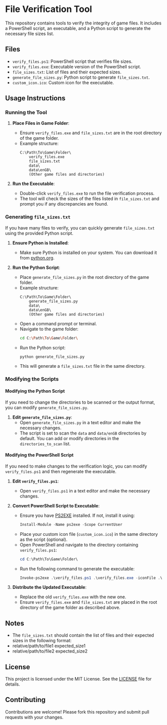 # File Verification Tool

This repository contains tools to verify the integrity of game files. It includes a PowerShell script, an executable, and a Python script to generate the necessary file sizes list.

## Files

- `verify_files.ps1`: PowerShell script that verifies file sizes.
- `verify_files.exe`: Executable version of the PowerShell script.
- `file_sizes.txt`: List of files and their expected sizes.
- `generate_file_sizes.py`: Python script to generate `file_sizes.txt`.
- `custom_icon.ico`: Custom icon for the executable.

## Usage Instructions

### Running the Tool

1. **Place Files in Game Folder**:
   - Ensure `verify_files.exe` and `file_sizes.txt` are in the root directory of the game folder.
   - Example structure:
     ```
     C:\Path\To\Game\Folder\
         verify_files.exe
         file_sizes.txt
         data\
         data\enGB\
         (Other game files and directories)
     ```

2. **Run the Executable**:
   - Double-click `verify_files.exe` to run the file verification process.
   - The tool will check the sizes of the files listed in `file_sizes.txt` and prompt you if any discrepancies are found.

### Generating `file_sizes.txt`

If you have many files to verify, you can quickly generate `file_sizes.txt` using the provided Python script.

1. **Ensure Python is Installed**:
   - Make sure Python is installed on your system. You can download it from [python.org](https://www.python.org/).

2. **Run the Python Script**:
   - Place `generate_file_sizes.py` in the root directory of the game folder.
   - Example structure:
     ```
     C:\Path\To\Game\Folder\
         generate_file_sizes.py
         data\
         data\enGB\
         (Other game files and directories)
     ```
   - Open a command prompt or terminal.
   - Navigate to the game folder:
     ```sh
     cd C:\Path\To\Game\Folder\
     ```
   - Run the Python script:
     ```sh
     python generate_file_sizes.py
     ```
   - This will generate a `file_sizes.txt` file in the same directory.

### Modifying the Scripts

#### Modifying the Python Script

If you need to change the directories to be scanned or the output format, you can modify `generate_file_sizes.py`.

1. **Edit `generate_file_sizes.py`**:
   - Open `generate_file_sizes.py` in a text editor and make the necessary changes.
   - The script is set to scan the `data` and `data/enGB` directories by default. You can add or modify directories in the `directories_to_scan` list.

#### Modifying the PowerShell Script

If you need to make changes to the verification logic, you can modify `verify_files.ps1` and then regenerate the executable.

1. **Edit `verify_files.ps1`**:
   - Open `verify_files.ps1` in a text editor and make the necessary changes.

2. **Convert PowerShell Script to Executable**:
   - Ensure you have [PS2EXE](https://www.powershellgallery.com/packages/PS2EXE/1.0.3.2) installed. If not, install it using:
     ```powershell
     Install-Module -Name ps2exe -Scope CurrentUser
     ```
   - Place your custom icon file (`custom_icon.ico`) in the same directory as the script (optional).
   - Open PowerShell and navigate to the directory containing `verify_files.ps1`:
     ```powershell
     cd C:\Path\To\Game\Folder\
     ```
   - Run the following command to generate the executable:
     ```powershell
     Invoke-ps2exe .\verify_files.ps1 .\verify_files.exe -iconFile .\custom_icon.ico
     ```

3. **Distribute the Updated Executable**:
   - Replace the old `verify_files.exe` with the new one.
   - Ensure `verify_files.exe` and `file_sizes.txt` are placed in the root directory of the game folder as described above.

## Notes

- The `file_sizes.txt` should contain the list of files and their expected sizes in the following format:
- relative/path/to/file1 expected_size1
- relative/path/to/file2 expected_size2

## License

This project is licensed under the MIT License. See the [LICENSE](LICENSE) file for details.

## Contributing

Contributions are welcome! Please fork this repository and submit pull requests with your changes.
